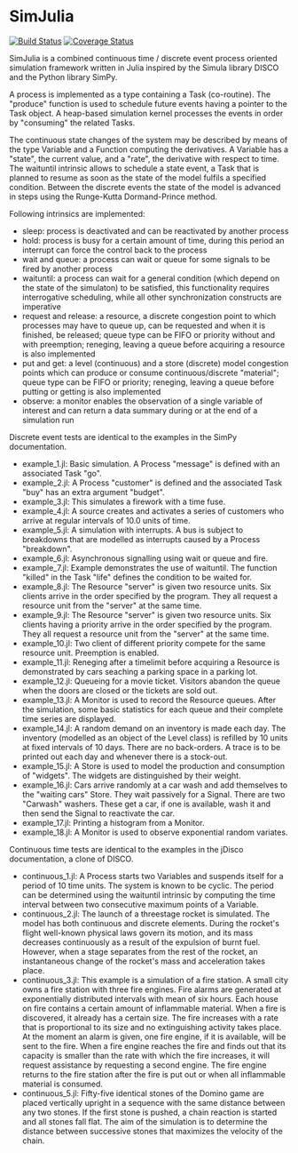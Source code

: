 SimJulia
========

[![Build Status](https://travis-ci.org/IainNZ/SimJulia.jl.svg)](https://travis-ci.org/IainNZ/SimJulia.jl)
[![Coverage Status](https://coveralls.io/repos/IainNZ/SimJulia.jl/badge.svg)](https://coveralls.io/r/IainNZ/SimJulia.jl)

SimJulia is a combined continuous time / discrete event process oriented simulation framework written in Julia inspired by the Simula library DISCO and the Python library SimPy.

A process is implemented as a type containing a Task (co-routine). The "produce" function is used to schedule future events having a pointer to the Task object. A heap-based simulation kernel processes the events in order by "consuming" the related Tasks.

The continuous state changes of the system may be described by means of the type Variable and a Function computing the derivatives. A Variable has a "state", the current value, and a "rate", the derivative with respect to time. The waituntil intrinsic allows to schedule a state event, a Task that is planned to resume as soon as the state of the model fulfils a specified condition. Between the discrete events the state of the model is advanced in steps using the Runge-Kutta Dormand-Prince method. 

Following intrinsics are implemented:
- sleep: process is deactivated and can be reactivated by another process
- hold: process is busy for a certain amount of time, during this period an interrupt can force the control back to the process
- wait and queue: a process can wait or queue for some signals to be fired by another process
- waituntil: a process can wait for a general condition (which depend on the state of the simulaton) to be satisfied, this functionality requires interrogative scheduling, while all other synchronization constructs are imperative 
- request and release: a resource, a discrete congestion point to which processes may have to queue up, can be requested and when it is finished, be released; queue type can be FIFO or priority without and with preemption; reneging, leaving a queue before acquiring a resource is also implemented
- put and get: a level (continuous) and a store (discrete) model congestion points which can produce or consume continuous/discrete "material"; queue type can be FIFO or priority; reneging, leaving a queue before putting or getting is also implemented
- observe: a monitor enables the observation of a single variable of interest and can return a data summary during or at the end of a simulation run

Discrete event tests are identical to the examples in the SimPy documentation.

- example_1.jl: Basic simulation. A Process "message" is defined with an associated Task "go".
- example_2.jl: A Process "customer" is defined and the associated Task "buy" has an extra argument "budget".
- example_3.jl: This simulates a firework with a time fuse.
- example_4.jl: A source creates and activates a series of customers who arrive at regular intervals of 10.0 units of time.
- example_5.jl: A simulation with interrupts. A bus is subject to breakdowns that are modelled as interrupts caused by a Process "breakdown".
- example_6.jl: Asynchronous signalling using wait or queue and fire.
- example_7.jl: Example demonstrates the use of waituntil. The function "killed" in the Task "life" defines the condition to be waited for. 
- example_8.jl: The Resource "server" is given two resource units. Six clients arrive in the order specified by the program. They all request a resource unit from the "server" at the same time.
- example_9.jl: The Resource "server" is given two resource units. Six clients having a priority arrive in the order specified by the program. They all request a resource unit from the "server" at the same time.
- example_10.jl: Two client of different priority compete for the same resource unit. Preemption is enabled.
- example_11.jl: Reneging after a timelimit before acquiring a Resource is demonstrated by cars seaching a parking space in a parking lot.
- example_12.jl: Queueing for a movie ticket. Visitors abandon the queue when the doors are closed or the tickets are sold out.
- example_13.jl: A Monitor is used to record the Resource queues. After the simulation, some basic statistics for each queue and their complete time series are displayed.
- example_14.jl: A random demand on an inventory is made each day. The inventory (modelled as an object of the Level class) is refilled by 10 units at fixed intervals of 10 days. There are no back-orders. A trace is to be printed out each day and whenever there is a stock-out.
- example_15.jl: A Store is used to model the production and consumption of "widgets". The widgets are distinguished by their weight.
- example_16.jl: Cars arrive randomly at a car wash and add themselves to the "waiting cars" Store. They wait passively for a Signal. There are two "Carwash" washers. These get a car, if one is available, wash it and then send the Signal to reactivate the car.
- example_17.jl: Printing a histogram from a Monitor.
- example_18.jl: A Monitor is used to observe exponential random variates.

Continuous time tests are identical to the examples in the jDisco documentation, a clone of DISCO.

- continuous_1.jl: A Process starts two Variables and suspends itself for a period of 10 time units. The system is known to be cyclic. The period can be determined using the waituntil intrinsic by computing the time interval between two consecutive maximum points of a Variable.
- continuous_2.jl: The launch of a threestage rocket is simulated. The model has both continuous and discrete elements. During the rocket's flight well-known physical laws govern its motion, and its mass decreases continuously as a result of the expulsion of burnt fuel. However, when a stage separates from the rest of the rocket, an instantaneous change of the rocket's mass and acceleration takes place.
- continuous_3.jl: This example is a simulation of a fire station. A small city owns a fire station with three fire engines. Fire alarms are generated at exponentially distributed intervals with mean of six hours. Each house on fire contains a certain amount of inflammable material. When a fire is discovered, it already has a certain size. The fire increases with a rate that is proportional to its size and no extinguishing activity takes place. At the moment an alarm is given, one fire engine, if it is available, will be sent to the fire. When a fire engine reaches the fire and finds out that its capacity is smaller than the rate with which the fire increases, it will request assistance by requesting a second engine. The fire engine returns to the fire station after the fire is put out or when all inflammable material is consumed.
- continuous_5.jl: Fifty-five identical stones of the Domino game are placed vertically upright in a sequence with the same distance between any two stones. If the first stone is pushed, a chain reaction is started and all stones fall flat. The aim of the simulation is to determine the distance between successive stones that maximizes the velocity of the chain.
